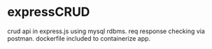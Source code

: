 # expressCRUD
crud api in express.js using mysql rdbms.
req response checking via postman.
dockerfile included to containerize app.
